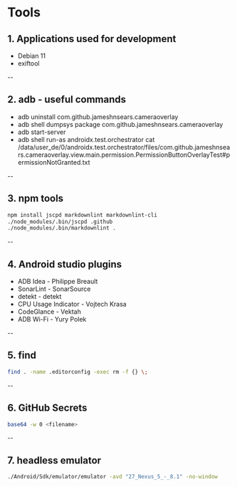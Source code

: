 # Tools

## 1. Applications used for development

* Debian 11
* exiftool

--

## 2. adb - useful commands

* adb uninstall com.github.jameshnsears.cameraoverlay
* adb shell dumpsys package com.github.jameshnsears.cameraoverlay
* adb start-server
* adb shell run-as androidx.test.orchestrator cat /data/user_de/0/androidx.test.orchestrator/files/com.github.jameshnsears.cameraoverlay.view.main.permission.PermissionButtonOverlayTest#permissionNotGranted.txt

--

## 3. npm tools

```bash
npm install jscpd markdownlint markdownlint-cli
./node_modules/.bin/jscpd .github
./node_modules/.bin/markdownlint .
```

--

## 4. Android studio plugins

* ADB Idea - Philippe Breault
* SonarLint - SonarSource
* detekt - detekt
* CPU Usage Indicator - Vojtech Krasa
* CodeGlance - Vektah
* ADB Wi-Fi - Yury Polek

--

## 5. find

```bash
find . -name .editorconfig -exec rm -f {} \;
```

--

## 6. GitHub Secrets

```bash
base64 -w 0 <filename>
```

--

## 7. headless emulator

```bash
./Android/Sdk/emulator/emulator -avd "27_Nexus_5_-_8.1" -no-window
```
